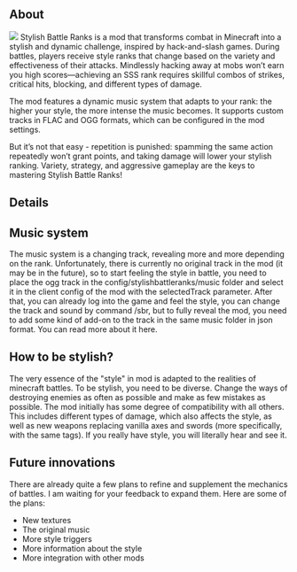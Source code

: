 ## About
[![](http://cf.way2muchnoise.eu/full_jei_downloads.svg)](curseforge.com/minecraft/mc-mods/stylish-battle-ranks)
Stylish Battle Ranks is a mod that transforms combat in Minecraft into a stylish and dynamic challenge, inspired by hack-and-slash games. During battles, players receive style ranks that change based on the variety and effectiveness of their attacks. Mindlessly hacking away at mobs won’t earn you high scores—achieving an SSS rank requires skillful combos of strikes, critical hits, blocking, and different types of damage.

The mod features a dynamic music system that adapts to your rank: the higher your style, the more intense the music becomes. It supports custom tracks in FLAC and OGG formats, which can be configured in the mod settings.

But it’s not that easy - repetition is punished: spamming the same action repeatedly won’t grant points, and taking damage will lower your stylish ranking. Variety, strategy, and aggressive gameplay are the keys to mastering Stylish Battle Ranks!

## Details

## Music system


The music system is a changing track, revealing more and more depending on the rank. Unfortunately, there is currently no original track in the mod (it may be in the future), so to start feeling the style in battle, you need to place the ogg track in the config/stylishbattleranks/music folder and select it in the client config of the mod with the selectedTrack parameter. 
After that, you can already log into the game and feel the style, you can change the track and sound by command /sbr, but to fully reveal the mod, you need to add some kind of add-on to the track in the same music folder in json format. You can read more about it here.

## How to be stylish?

The very essence of the "style" in mod is adapted to the realities of minecraft battles. To be stylish, you need to be diverse. Change the ways of destroying enemies as often as possible and make as few mistakes as possible. The mod initially has some degree of compatibility with all others. This includes different types of damage, which also affects the style, as well as new weapons replacing vanilla axes and swords (more specifically, with the same tags).
If you really have style, you will literally hear and see it.

## Future innovations

There are already quite a few plans to refine and supplement the mechanics of battles. I am waiting for your feedback to expand them. Here are some of the plans:
 - New textures
 - The original music
 - More style triggers
 - More information about the style
 - More integration with other mods
